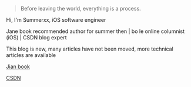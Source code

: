>  Before leaving the world, everything is a process.

Hi, I'm Summerxx, iOS software engineer

Jane book recommended author for summer then | bo le online columnist (iOS) | CSDN blog expert

This blog is new, many articles have not been moved, more technical articles are available

[Jian book](https://www.jianshu.com/u/561e4eb07f0c)

[CSDN](https://blog.csdn.net/sinat_30162391)

